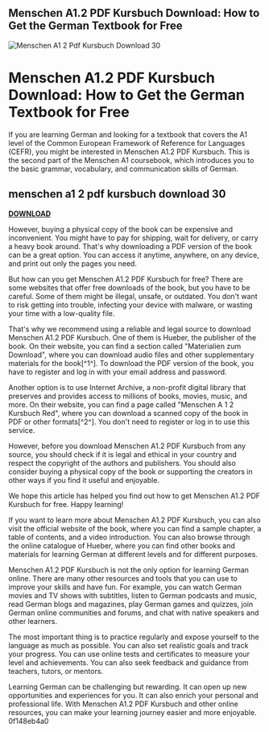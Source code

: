 ## Menschen A1.2 PDF Kursbuch Download: How to Get the German Textbook for Free

 
![Menschen A1 2 Pdf Kursbuch Download 30](https://orquest.com/wp-content/uploads/2020/12/horas-trabajo-working-time-scaled.jpg)

 
# Menschen A1.2 PDF Kursbuch Download: How to Get the German Textbook for Free
 
If you are learning German and looking for a textbook that covers the A1 level of the Common European Framework of Reference for Languages (CEFR), you might be interested in Menschen A1.2 PDF Kursbuch. This is the second part of the Menschen A1 coursebook, which introduces you to the basic grammar, vocabulary, and communication skills of German.
 
## menschen a1 2 pdf kursbuch download 30


[**DOWNLOAD**](https://www.google.com/url?q=https%3A%2F%2Furluso.com%2F2tLgqi&sa=D&sntz=1&usg=AOvVaw0dJkJeaX9fbR8IhjNy7KcY)

 
However, buying a physical copy of the book can be expensive and inconvenient. You might have to pay for shipping, wait for delivery, or carry a heavy book around. That's why downloading a PDF version of the book can be a great option. You can access it anytime, anywhere, on any device, and print out only the pages you need.
 
But how can you get Menschen A1.2 PDF Kursbuch for free? There are some websites that offer free downloads of the book, but you have to be careful. Some of them might be illegal, unsafe, or outdated. You don't want to risk getting into trouble, infecting your device with malware, or wasting your time with a low-quality file.
 
That's why we recommend using a reliable and legal source to download Menschen A1.2 PDF Kursbuch. One of them is Hueber, the publisher of the book. On their website, you can find a section called "Materialien zum Download", where you can download audio files and other supplementary materials for the book[^1^]. To download the PDF version of the book, you have to register and log in with your email address and password.
 
Another option is to use Internet Archive, a non-profit digital library that preserves and provides access to millions of books, movies, music, and more. On their website, you can find a page called "Menschen A 1 2 Kursbuch Red", where you can download a scanned copy of the book in PDF or other formats[^2^]. You don't need to register or log in to use this service.
 
However, before you download Menschen A1.2 PDF Kursbuch from any source, you should check if it is legal and ethical in your country and respect the copyright of the authors and publishers. You should also consider buying a physical copy of the book or supporting the creators in other ways if you find it useful and enjoyable.
 
We hope this article has helped you find out how to get Menschen A1.2 PDF Kursbuch for free. Happy learning!

If you want to learn more about Menschen A1.2 PDF Kursbuch, you can also visit the official website of the book, where you can find a sample chapter, a table of contents, and a video introduction. You can also browse through the online catalogue of Hueber, where you can find other books and materials for learning German at different levels and for different purposes.
 
Menschen A1.2 PDF Kursbuch is not the only option for learning German online. There are many other resources and tools that you can use to improve your skills and have fun. For example, you can watch German movies and TV shows with subtitles, listen to German podcasts and music, read German blogs and magazines, play German games and quizzes, join German online communities and forums, and chat with native speakers and other learners.
 
The most important thing is to practice regularly and expose yourself to the language as much as possible. You can also set realistic goals and track your progress. You can use online tests and certificates to measure your level and achievements. You can also seek feedback and guidance from teachers, tutors, or mentors.
 
Learning German can be challenging but rewarding. It can open up new opportunities and experiences for you. It can also enrich your personal and professional life. With Menschen A1.2 PDF Kursbuch and other online resources, you can make your learning journey easier and more enjoyable.
 0f148eb4a0
